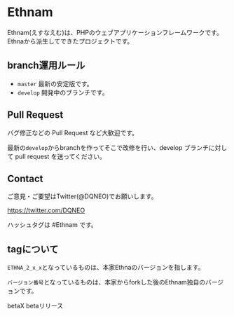 # Ethnam

Ethnam(えすなえむ)は、PHPのウェブアプリケーションフレームワークです。
Ethnaから派生してできたプロジェクトです。

## branch運用ルール

* `master` 最新の安定版です。
* `develop` 開発中のブランチです。

## Pull Request

バグ修正などの Pull Request など大歓迎です。

最新の`develop`からbranchを作ってそこで改修を行い、develop ブランチに対して pull request を送ってください。


## Contact

ご意見・ご要望はTwitter(@DQNEO)でお願いします。

https://twitter.com/DQNEO

ハッシュタグは #Ethnam です。


## tagについて

`ETHNA_2_x_x`となっているものは、本家Ethnaのバージョンを指します。

`バージョン番号`となっているものは、本家からforkした後のEthnam独自のバージョンです。


betaX
  betaリリース
